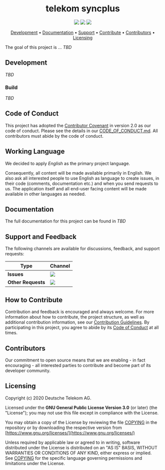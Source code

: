 <h1 align="center">
    telekom syncplus
</h1>

<p align="center">
    <a href="https://github.com/telekom/syncplus/commits/" title="Last Commit"><img src="https://img.shields.io/github/last-commit/telekom/syncplus?style=flat"></a>
    <a href="https://github.com/telekom/syncplus/issues" title="Open Issues"><img src="https://img.shields.io/github/issues/telekom/syncplus?style=flat"></a>
    <a href="https://github.com/telekom/syncplus/blob/master/COPYING" title="License"><img src="https://img.shields.io/badge/License-GPLv3-blue.svg?style=flat"></a>
</p>

<p align="center">
  <a href="#development">Development</a> •
  <a href="#documentation">Documentation</a> •
  <a href="#support-and-feedback">Support</a> •
  <a href="#how-to-contribute">Contribute</a> •
  <a href="#contributors">Contributors</a> •
  <a href="#licensing">Licensing</a>
</p>

The goal of this project is ... _TBD_

## Development

_TBD_

### Build
_TBD_

## Code of Conduct

This project has adopted the [Contributor Covenant](https://www.contributor-covenant.org/) in version 2.0 as our code of conduct. Please see the details in our [CODE_OF_CONDUCT.md](CODE_OF_CONDUCT.md). All contributors must abide by the code of conduct.

## Working Language

We decided to apply _English_ as the primary project language.  

Consequently, all content will be made available primarily in English. We also ask all interested people to use English as language to create issues, in their code (comments, documentation etc.) and when you send requests to us. The application itself and all end-user facing content will be made available in other languages as needed.

## Documentation

The full documentation for this project can be found in _TBD_

## Support and Feedback
The following channels are available for discussions, feedback, and support requests:

| Type                     | Channel                                                |
| ------------------------ | ------------------------------------------------------ |
| **Issues**   | <a href="https://github.com/telekom/syncplus/issues/new/choose" title="Issues"><img src="https://img.shields.io/github/issues/telekom/syncplus?style=flat-square"></a> </a>   |
| **Other Requests**    | <a href="mailto:opensource@telekom.de" title="Email Open Source Team"><img src="https://img.shields.io/badge/email-Open%20Source%20Team-green?logo=mail.ru&style=flat-square&logoColor=white"></a>   |

## How to Contribute

Contribution and feedback is encouraged and always welcome. For more information about how to contribute, the project structure, as well as additional contribution information, see our [Contribution Guidelines](./CONTRIBUTING.md). By participating in this project, you agree to abide by its [Code of Conduct](./CODE_OF_CONDUCT.md) at all times.

## Contributors

Our commitment to open source means that we are enabling - in fact encouraging - all interested parties to contribute and become part of its developer community.

## Licensing

Copyright (c) 2020 Deutsche Telekom AG.

Licensed under the **GNU General Public License Version 3.0** (or later) (the "License"); you may not use this file except in compliance with the License.

You may obtain a copy of the License by reviewing the file [COPYING](./COPYING) in the repository or by downloading the respective version from  
[https://www.gnu.org/licenses/](https://www.gnu.org/licenses/)

Unless required by applicable law or agreed to in writing, software distributed under the License is distributed on an "AS IS" BASIS, WITHOUT WARRANTIES OR CONDITIONS OF ANY KIND, either express or implied. See [COPYING](./COPYING) for the specific language governing permissions and limitations under the License.
